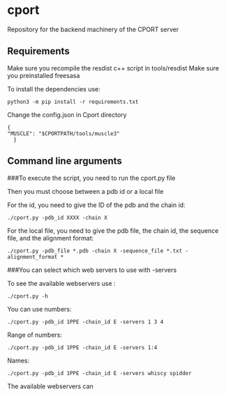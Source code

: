 # cport
Repository for the backend machinery of the CPORT server

## Requirements
Make sure you recompile the resdist c++ script in tools/resdist
Make sure you preinstalled freesasa

To install the dependencies use:
```
python3 -m pip install -r requirements.txt
```

Change the config.json in Cport directory 

```
{
"MUSCLE": "$CPORTPATH/tools/muscle3"
  }
```

## Command line arguments

###To execute the script, you need to run the cport.py file

Then you must choose between a pdb id or a local file

For the id, you  need to give the ID of the pdb and the chain id:

```
./cport.py -pdb_id XXXX -chain X
```
For the local file, you need to give the pdb file, the chain id, the sequence file, and the alignment format:

```
./cport.py -pdb_file *.pdb -chain X -sequence_file *.txt -alignment_format * 
```

###You can select which web servers to use with -servers

To see the available webservers use :
```
./cport.py -h
```

You can use numbers:
```
./cport.py -pdb_id 1PPE -chain_id E -servers 1 3 4
```
Range of numbers:
```
./cport.py -pdb_id 1PPE -chain_id E -servers 1:4
```
Names:
```
./cport.py -pdb_id 1PPE -chain_id E -servers whiscy spidder
```

The available webservers can 
